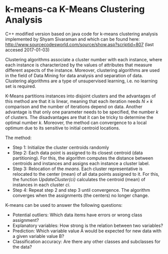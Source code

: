 # k-means-ca K-Means Clustering Analysis

C++ modified version based on java code for k-means clustering analysis implemented by Shyam Sivaraman and which can be found here: http://www.sourcecodesworld.com/source/show.asp?scriptid=807 (last accesed 2017-01-03)

Clustering algorithms associate a cluster number with each instance, where each instance is characterized by the values of attributes that measure different aspects of the instance. Moreover, clustering algorithms are used in the field of Data Mining for data analysis and separation of data. Clustering algorithms are a type of unsupervised learning, i.e. no learning set is required.

K-Means partitions instances into disjoint clusters and the advantages of this method are that it is linear, meaning that each iteration needs *N × k* comparison and the number of iterations depend on data. Another advantage is that only one parameter needs to be specified, the number *k* of clusters. The disadvantages are that it can be tricky to determine the optimal number *k*. Moreover, the method can convergence to a local optimum due to its sensitive to initial centroid locations.

The method:
* Step 1: Initialize the cluster centroids randomly
* Step 2: Each data point is assigned to its closest centroid (data partitioning). For this, the algorithm computes the distance between centroids and instances and assigns each instance a cluster label.
* Step 3: Relocation of the *means*. Each cluster representative is relocated to the center (mean) of all data points assigned to it. For this, the function *UpdateCluster(ci)* calculates the centroid (mean) of instances in each cluster *ci*.
* Step 4: Repeat step 2 and step 3 until convergence. The algorithm converges when the assignments (the centers) no longer change.

K-means can be used to answer the following questions:
* Potential outliers: Which data items have errors or wrong class assignment? 
* Explanatory variables: How strong is the relation between two variables?
* Prediction: Which variable value A would be expected for new data with a 	given variable value B?
* Classification accuracy: Are there any other classes and subclasses for the data?
